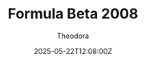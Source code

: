 ---
title: "Formula Beta 2008"
meta_title: ""
description: "Formula Beta 2008 (vrc_formula_beta_2008) by VRC"
date: 2025-05-22T12:08:00Z
thumb: YSscaLl
mainimage: Kg5h9ct
cargallery: ["HOpq3eJ", "h1VbCZv", "BHqHHSl"]
categories: ["Car"]
author: "Theodora"
tags: ["Dallara", "F2", "Formula 2", "R2R", "Formula", "VRC", "Italy"]
draft: false
link: https://filepv.com/tgr8c17pcyo6/VRC_Formula-Beta-2008_v1_0.zip.html
zipsize: "314 MB"
manu: Dallara
championship: Formula 2
country: Italy
year: 2008
engine: "3.4L V6 turbo"
gb: 6-Speed
class: Formula
drivetrain: RWD
power: 612 hp
torque: 500
mass: 595
speed: 320
accel: 2.4s
creator: VRC
creatorfull: Virtual Racing Cars
version: "1.0"
csp: "0.2.3"
carname: "Dallara GP2/08"
realname: Formula Beta 2008
livery: "Included"
r2r: 1
host: sharemods
---